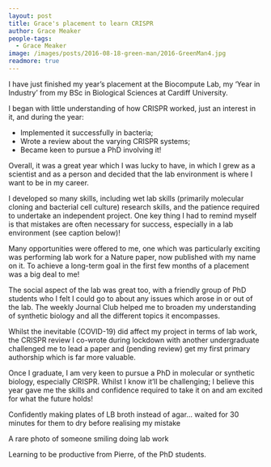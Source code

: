 ```yaml
---
layout: post
title: Grace's placement to learn CRISPR
author: Grace Meaker
people-tags: 
  - Grace Meaker
image: /images/posts/2016-08-18-green-man/2016-GreenMan4.jpg
readmore: true
---
```

I have just finished my year’s placement at the Biocompute Lab, my ‘Year in Industry’ from my BSc in Biological Sciences at Cardiff University.

I began with little understanding of how CRISPR worked, just an interest in it, and during the year:
<ul>
	<li>Implemented it successfully in bacteria;</li>
	<li>Wrote a review about the varying CRISPR systems;</li>
	<li>Became keen to pursue a PhD involving it!</li>
</ul>
Overall, it was a great year which I was lucky to have, in which I grew as a scientist and as a person and decided that the lab environment is where I want to be in my career.

I developed so many skills, including wet lab skills (primarily molecular cloning and bacterial cell culture) research skills, and the patience required to undertake an independent project. One key thing I had to remind myself is that mistakes are often necessary for success, especially in a lab environment (see caption below)!

Many opportunities were offered to me, one which was particularly exciting was performing lab work for a Nature paper, now published with my name on it. To achieve a long-term goal in the first few months of a placement was a big deal to me!

The social aspect of the lab was great too, with a friendly group of PhD students who I felt I could go to about any issues which arose in or out of the lab. The weekly Journal Club helped me to broaden my understanding of synthetic biology and all the different topics it encompasses.

Whilst the inevitable (COVID-19) did affect my project in terms of lab work, the CRISPR review I co-wrote during lockdown with another undergraduate challenged me to lead a paper and (pending review) get my first primary authorship which is far more valuable.

Once I graduate, I am very keen to pursue a PhD in molecular or synthetic biology, especially CRISPR. Whilst I know it’ll be challenging; I believe this year gave me the skills and confidence required to take it on and am excited for what the future holds!





Confidently making plates of LB broth instead of agar… waited for 30 minutes for them to dry before realising my mistake

A rare photo of someone smiling doing lab work

Learning to be productive from Pierre, of the PhD students.
